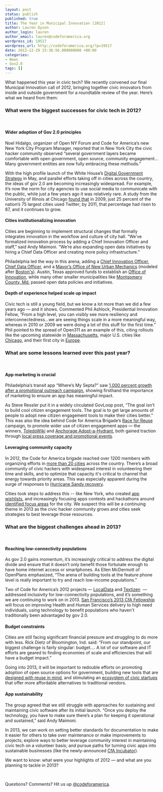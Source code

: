 ```yaml
---
layout: post
status: publish
published: true
title: The Year in Municipal Innovation [2012]
author: Lauren Dyson
author_login: lauren
author_email: lauren@codeforamerica.org
wordpress_id: 19517
wordpress_url: http://codeforamerica.org/?p=19517
date: 2012-12-29 15:36:56.000000000 +00:00
categories:
- News
- Gov2.0
tags: []
---
```

What happened this year in civic tech? We recently convened our final Municipal Innovation call of 2012, bringing together civic innovators from inside and outside government for a roundtable review of the year. Here’s what we heard from them:
<h3>What were the biggest successes for civic tech in 2012?</h3>
&nbsp;
<h4>Wider adoption of Gov 2.0 principles</h4>
Noel Hidalgo, organizer of Open NY Forum and Code for America’s new New York City Program Manager, reported that in New York City the civic hacker community observed “several government layers became comfortable with open government, open source, community engagement... Many government entities are now fully embracing these methods.”

With the high profile launch of the White House’s <a href="http://www.whitehouse.gov/blog/2012/05/23/roadmap-digital-government">Digital Government Strategy</a> in May, and parallel efforts taking off in cities across the country, the ideas of gov 2.0 are becoming increasingly widespread. For example, it’s now the norm for city agencies to use social media to communicate with the public, while just a few years ago it was relatively rare. A study from the University of Illinois at Chicago <a href="http://www.govtech.com/e-government/2012-Year-in-Review-Social-Media.html">found that</a> in 2009, just 25 percent of the nation’s 75 largest cities used Twitter; by 2011, that percentage had risen to 87, and it continues to grow.
<h4>Cities institutionalizing innovation</h4>
Cities are beginning to implement structural changes that formally integrates innovation in the workflow and culture of city hall. “We’ve formalized innovation process by adding a Chief Innovation Officer and staff,” said Andy Maimoni. “We’re also expanding open data initiatives by hiring a Chief Data Officer and creating more policy infrastructure.”

Philadelphia led the way in this arena, adding a <a href="http://technicallyphilly.com/2011/08/11/adel-ebeid-meet-the-new-cto-of-the-city-of-philadelphia">Chief Innovation Officer</a>, <a href="http://www.govtech.com/pcio/Philadelphia-Gets-a-Chief-Data-Officer.html">Chief Data Officer</a>, and a <a href="http://www.govtech.com/e-government/Philadelphia-Launches-Office-of-New-Urban-Mechanics.html">Mayor’s Office of New Urban Mechanics</a> (modeled after <a href="http://www.newurbanmechanics.org/">Boston's</a>). Austin, Texas approved funds to establish an <a href="http://codeforamerica.org/2012/09/17/austin-launches-innovation-office/">Office of Innovation</a>, while many other smaller municipalities like <a href="http://codeforamerica.org/2012/12/17/the-montgomery-county-open-data-act-of-2012/">Montgomery County, Md.</a> passed open data policies and initiatives.
<h4>Depth of experience helped scale up impact</h4>
Civic tech is still a young field, but we know a lot more than we did a few years ago — and it shows. Commented Phil Ashlock, Presidential Innovation Fellow, “From a high level, you can visibly see more resiliency and interconnectedness...we are seeing things scale in a more meaningful way, whereas in 2010 or 2009 we were doing a lot of this stuff for the first time.” Phil pointed to the spread of Open311 as an example of this, citing rollouts like the upcoming statewide in <a href="http://www.govtech.com/transportation/Bostons-Reporting-App-Expands-Statewide.html">Massachusetts</a>, major U.S. cities like <a href="http://www.cityofchicago.org/city/en/depts/mayor/press_room/press_releases/2012/september_2012/mayor_emanuel_launchesnewonlineopen311systemtoimprovegovernmenta.html">Chicago</a>, and their first city in <a href="http://lists.open311.org/groups/discuss/messages/topic/3uetUNUk2HGQlaPeCuvqac">Europe</a>.
<h3>What are some lessons learned over this past year?</h3>
&nbsp;
<h4>App marketing is crucial</h4>
Philadelphia’s transit app “Where’s My Septa?” saw <a href="http://technicallyphilly.com/2012/11/21/septa-regional-rail-app-code-for-america-outreach">1,000 percent growth after a promotional outreach campaign</a>, showing firsthand the importance of marketing to ensure an app has meaningful impact.

As Steve Ressler put it in a widely circulated GovLoop post, “The goal isn't to build cool citizen engagement tools. The goal is to get large amounts of people to adopt new citizen engagement tools to make their cities better.” This was also the idea behind Code for America Brigade’s <a href="http://codeforamerica.org/2012/10/03/race-for-reuse/">Race for Reuse</a> campaign, to promote wider use of citizen engagement apps — the winners, <a href="http://toledowiki.net/">ToledoWiki</a> and <a href="http://ak-adopt-a-hydrant.herokuapp.com/">Anchorage Adopt-a-Hydrant</a>, both gained traction through <a href="http://codeforamerica.org/2012/12/13/announcing-winners-of-the-race-for-reuse/">local press coverage and promotional events</a>.
<h4>Leveraging community capacity</h4>
In 2012, the Code for America brigade reached over 1200 members with organizing efforts in <a href="http://brigade.codeforamerica.org/pages/connect">more than 20 cities</a> across the country. There’s a broad community of civic hackers with widespread interest in volunteering their time and skills, and to optimize that capacity it's critical to channel that energy towards priority areas. This was especially apparent during the surge of responses to <a href="https://docs.google.com/a/codeforamerica.org/spreadsheet/viewform?formkey=dHRJZk9uSmFycld2TW5tbDNfaFpneEE6MQ">Hurricane Sandy recovery</a>.

Cities took steps to address this -- like New York, who created <a href="http://engagingcities.com/article/nycs-app-wishlist-sustainable-solutions">app wishlists</a>, and increasingly focusing apps contests and hackathons around <a href="http://www.nyc.gov/html/digital/html/opengov/reinventgreen.shtml">identified focus areas</a> for the city. We suspect this will be a continuing theme in 2013 as the civic hacker community grows and cities seek strategies to best leverage those resources.
<h3>What are the biggest challenges ahead in 2013?</h3>
&nbsp;
<h4>Reaching low-connectivity populations</h4>
As gov 2.0 gains momentum, it’s increasingly critical to address the digital divide and ensure that it doesn’t only benefit those fortunate enough to have home internet access or smartphones. As Ellen McDermott of OpenPlans emphasized, “The arena of building tools at the feature phone level is really important to try and reach low-income populations.”

Two of Code for America’s 2012 projects — <a href="http://localdata.com/">LocalData</a> and <a href="http://www.textizen.com/">Textizen</a>  — addressed inclusivity for low-connectivity populations, and it’s something we are continuing to work on in 2013. <a href="http://codeforamerica.org/2013-partners/san-francisco/">San Francisco’s 2013 CfA Fellowship</a> will focus on improving Health and Human Services delivery to high need individuals, using technology to benefit populations who haven't traditionally been advantaged by gov 2.0.
<h4>Budget constraints</h4>
Cities are still facing significant financial pressure and struggling to do more with less. Rick Dietz of Bloomington, Ind. said: “From our standpoint, our biggest challenge is fairly singular: budget.... A lot of our software and IT efforts are geared to finding economies of scale and efficiencies that will have a budget impact.”

Going into 2013, it will be important to redouble efforts on promoting adoption of open source options for government, building new tools that are <a href="http://codeforamerica.org/2012/08/17/reusable-civic-technology-urban-legend-or-urban-reality/">designed with reuse in mind</a>, and stimulating an <a href="http://www.huffingtonpost.com/stephen-hardy/rise-of-the-civic-startup_b_2046970.html">ecosystem of civic startups</a> that offer more affordable alternatives to traditional vendors.
<h4>App sustainability</h4>
The group agreed that we still struggle with approaches for sustaining and maintaining civic software after its initial launch. “Once you deploy the technology, you have to make sure there’s a plan for keeping it operational and sustained,” said Andy Maimoni.

In 2013, we can work on setting better standards for documentation to make it easier for others to take over maintenance or make improvements to projects; explore ways to better leverage community interest in maintaining civic tech on a volunteer basis; and pursue paths for turning civic apps into sustainable businesses (like the newly-announced <a href="http://codeforamerica.org/2012/12/19/incubating-civic-startups/">CfA Incubator</a>).

We want to know: what were your highlights of 2012 — and what are you planning to tackle in 2013?

&nbsp;

Questions? Comments? Hit us up <a href="http://twitter.com/codeforamerica">@codeforamerica</a>.
